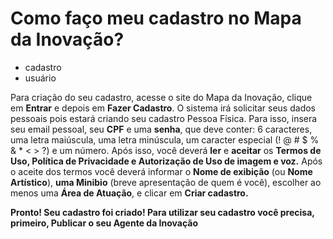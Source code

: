 # Como faço meu cadastro no Mapa da Inovação?

- cadastro
- usuário


Para criação do seu cadastro, acesse o site do Mapa da Inovação, clique em <b>Entrar</b> e depois em <b>Fazer Cadastro</b>. O sistema irá solicitar seus dados pessoais pois estará criando seu cadastro Pessoa Física. Para isso, insera seu email pessoal, seu <b>CPF</b> e uma <b>senha</b>, que deve conter: 6 caracteres, uma letra maiúscula, uma letra minúscula, um caracter especial (! @ # $ % & * < > ?) e um número. 
Após isso, você deverá <b>ler</b> e <b>aceitar</b> os <b>Termos de Uso, Política de Privacidade e Autorização de Uso de imagem e voz.</b> 
Após o aceite dos termos você deverá informar o <b>Nome de exibição</b> (ou <b>Nome Artístico</b>), <b>uma Minibio</b> (breve apresentação de quem é você), escolher ao menos uma <b>Área de Atuação</b>, e clicar em <b>Criar cadastro.</b> 

<b>Pronto! Seu cadastro foi criado! Para utilizar seu cadastro você precisa, primeiro, Publicar o seu Agente da Inovação</b>
